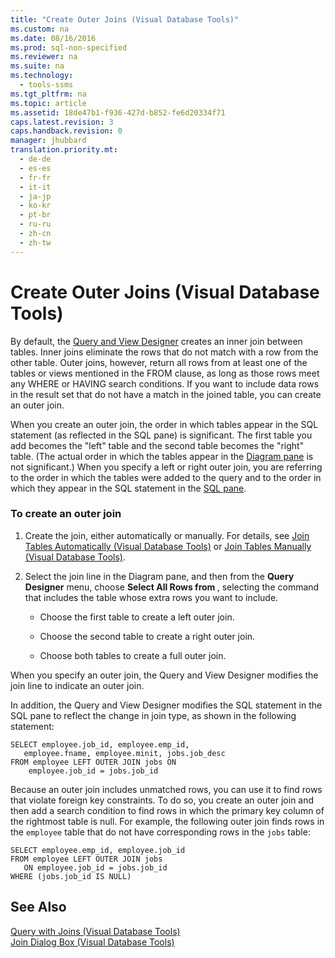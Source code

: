 ```yaml
---
title: "Create Outer Joins (Visual Database Tools)"
ms.custom: na
ms.date: 08/16/2016
ms.prod: sql-non-specified
ms.reviewer: na
ms.suite: na
ms.technology: 
  - tools-ssms
ms.tgt_pltfrm: na
ms.topic: article
ms.assetid: 18de47b1-f936-427d-b852-fe6d20334f71
caps.latest.revision: 3
caps.handback.revision: 0
manager: jhubbard
translation.priority.mt: 
  - de-de
  - es-es
  - fr-fr
  - it-it
  - ja-jp
  - ko-kr
  - pt-br
  - ru-ru
  - zh-cn
  - zh-tw
---
```

# Create Outer Joins (Visual Database Tools)
By default, the [Query and View Designer](../content/Query-and-View-Designer-Tools--Visual-Database-Tools-.md) creates an inner join between tables. Inner joins eliminate the rows that do not match with a row from the other table. Outer joins, however, return all rows from at least one of the tables or views mentioned in the FROM clause, as long as those rows meet any WHERE or HAVING search conditions. If you want to include data rows in the result set that do not have a match in the joined table, you can create an outer join.  
  
When you create an outer join, the order in which tables appear in the SQL statement (as reflected in the SQL pane) is significant. The first table you add becomes the "left" table and the second table becomes the "right" table. (The actual order in which the tables appear in the [Diagram pane](../content/Diagram-Pane--Visual-Database-Tools-.md) is not significant.) When you specify a left or right outer join, you are referring to the order in which the tables were added to the query and to the order in which they appear in the SQL statement in the [SQL pane](../content/SQL-Pane--Visual-Database-Tools-.md).  
  
### To create an outer join  
  
1.  Create the join, either automatically or manually. For details, see [Join Tables Automatically &#40;Visual Database Tools&#41;](../content/Join-Tables-Automatically--Visual-Database-Tools-.md) or [Join Tables Manually &#40;Visual Database Tools&#41;](../content/Join-Tables-Manually--Visual-Database-Tools-.md).  
  
2.  Select the join line in the Diagram pane, and then from the **Query Designer** menu, choose **Select All Rows from <tablename>**, selecting the command that includes the table whose extra rows you want to include.  
  
    -   Choose the first table to create a left outer join.  
  
    -   Choose the second table to create a right outer join.  
  
    -   Choose both tables to create a full outer join.  
  
When you specify an outer join, the Query and View Designer modifies the join line to indicate an outer join.  
  
In addition, the Query and View Designer modifies the SQL statement in the SQL pane to reflect the change in join type, as shown in the following statement:  
  
```  
SELECT employee.job_id, employee.emp_id,  
   employee.fname, employee.minit, jobs.job_desc  
FROM employee LEFT OUTER JOIN jobs ON   
    employee.job_id = jobs.job_id  
```  
  
Because an outer join includes unmatched rows, you can use it to find rows that violate foreign key constraints. To do so, you create an outer join and then add a search condition to find rows in which the primary key column of the rightmost table is null. For example, the following outer join finds rows in the `employee` table that do not have corresponding rows in the `jobs` table:  
  
```  
SELECT employee.emp_id, employee.job_id  
FROM employee LEFT OUTER JOIN jobs   
   ON employee.job_id = jobs.job_id  
WHERE (jobs.job_id IS NULL)  
```  
  
## See Also  
[Query with Joins &#40;Visual Database Tools&#41;](../content/Query-with-Joins--Visual-Database-Tools-.md)  
[Join Dialog Box &#40;Visual Database Tools&#41;](../content/Join-Dialog-Box--Visual-Database-Tools-.md)  
  
